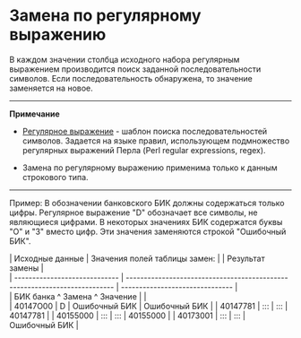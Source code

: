 # Замена по регулярному выражению

В каждом значении столбца исходного набора регулярным выражением производится поиск заданной последовательности символов. Если последовательность обнаружена, то значение заменяется на новое.

--------

**Примечание**
 

*  [Регулярное выражение](https://ru.wikipedia.org/wiki/Регулярные_выражения) - шаблон поиска последовательностей символов. Задается на языке правил, использующем подмножество регулярных выражений Перла (Perl regular expressions, regex).

*  Замена по регулярному выражению применима только к данным строкового типа. 

-------
    
Пример:  В обозначении банковского БИК должны содержаться только цифры. Регулярное выражение "D" обозначает все символы, не являющиеся цифрами. В некоторых значениях БИК содержатся буквы "О" и "З" вместо цифр. Эти значения заменяются строкой "Ошибочный БИК".

 | Исходные данные                                                        | Значения полей таблицы замен:                   | | Результат замены |                          
 | -----------------------------                                                        | -------------------------------------------------------------------------- | ------------------------------- |                          
 | БИК банка        ^  Замена                         ^  Значение |                                                                            |                                
 | 40147О00                                                                            | D                                                                         | Ошибочный БИК       | Ошибочный БИК | 
 | 40147781                                                                             | :::                                                                        | :::                             | 40147781                  | 
 | 40155000                                                                             | :::                                                                        | :::                             | 40155000                  | 
 | 4017З001                                                                            | :::                                                                        | :::                             | Ошибочный БИК | 


